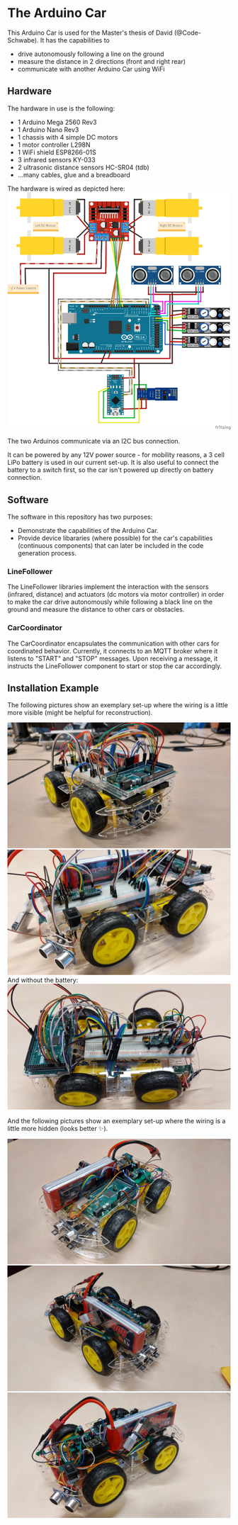 # The Arduino Car

This Arduino Car is used for the Master's thesis of David (@Code-Schwabe). It has the capabilities to
* drive autonomously following a line on the ground
* measure the distance in 2 directions (front and right rear)
* communicate with another Arduino Car using WiFi

## Hardware

The hardware in use is the following:
* 1 Arduino Mega 2560 Rev3
* 1 Arduino Nano Rev3
* 1 chassis with 4 simple DC motors
* 1 motor controller L298N
* 1 WiFi shield ESP8266-01S
* 3 infrared sensors KY-033
* 2 ultrasonic distance sensors HC-SR04 (tdb)
* ...many cables, glue and a breadboard

The hardware is wired as depicted here:
![](wirings/arduino%20car.png)

The two Arduinos communicate via an I2C bus connection.

It can be powered by any 12V power source - for mobility reasons, a 3 cell LiPo battery is used in our current set-up. It is also useful to connect the battery to a switch first, so the car isn't powered up directly on battery connection.

## Software

The software in this repository has two purposes:
* Demonstrate the capabilities of the Arduino Car.
* Provide device libararies (where possible) for the car's capabilities (continuous components) that can later be included in the code generation process.

### LineFollower

The LineFollower libraries implement the interaction with the sensors (infrared, distance) and actuators (dc motors via motor controller) in order to make the car drive autonomously while following a black line on the ground and measure the distance to other cars or obstacles.

### CarCoordinator

The CarCoordinator encapsulates the communication with other cars for coordinated behavior. Currently, it connects to an MQTT broker where it listens to "START" and "STOP" messages. Upon receiving a message, it instructs the LineFollower component to start or stop the car accordingly. 

## Installation Example

The following pictures show an exemplary set-up where the wiring is a little more visible (might be helpful for reconstruction).

![](fotos/car_v1_right-front-view.jpg)
![](fotos/car_v1_right-rear-view.jpg)
And without the battery:
![](fotos/car_v1_side-view_no-battery.jpg)

And the following pictures show an exemplary set-up where the wiring is a little more hidden (looks better :sparkles:).

![](fotos/car_v2_left_front_view.jpg)
![](fotos/car_v2_right-front-view.jpg)
![](fotos/car_v2_right-side-rear-view.jpg)